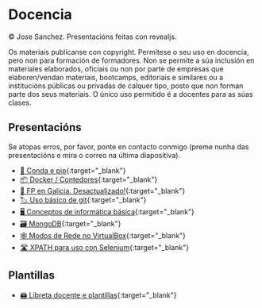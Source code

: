 # Docencia

© Jose Sanchez. Presentacións feitas con revealjs.

Os materiais publícanse con copyright. Permítese o seu uso en docencia, pero non para formación de formadores. Non se permite a súa inclusión en materiales elaborados, oficiais ou non por parte de empresas que elaboren/vendan materiais, bootcamps, editoriais e similares ou a institucións públicas ou privadas de calquer tipo, posto que non forman parte dos seus materiais. O único uso permitido é a docentes para as súas clases.

## Presentacións

Se atopas erros, por favor, ponte en contacto conmigo (preme nunha das presentacións e mira o correo na última diapositiva).

- [🐍 Conda e pip](https://jfsanchez.es/docencia/conda-pip-virtualenv){:target="_blank"}
- [📦 Docker / Contedores](https://jfsanchez.es/docencia/docker){:target="_blank"}
- [📕 FP en Galicia. Desactualizado!](https://jfsanchez.es/docencia/funcionamentofp){:target="_blank"}
- [🏷 Uso básico de git](https://jfsanchez.es/docencia/git){:target="_blank"}
- [🖥️ Conceptos de informática básica](https://jfsanchez.es/docencia/informatica-basica){:target="_blank"}
- [🗃️ MongoDB](https://jfsanchez.es/docencia/mongodb){:target="_blank"}
- [🕸️ Modos de Rede no VirtualBox](https://jfsanchez.es/docencia/virtualbox){:target="_blank"}
- [🛣️ XPATH para uso con Selenium](https://jfsanchez.es/docencia/xpath){:target="_blank"}

## Plantillas

- [🖨️ Libreta docente e plantillas](https://jfsanchez.es/docencia/libreta){:target="_blank"}